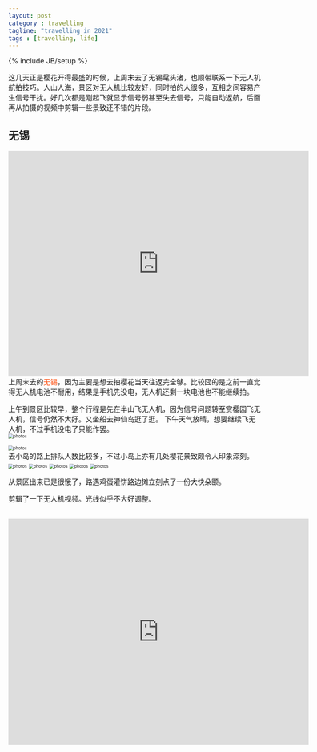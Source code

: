 ```yaml
---
layout: post
category : travelling
tagline: "travelling in 2021"
tags : [travelling, life]
---
```

{% include JB/setup %}

这几天正是樱花开得最盛的时候，上周末去了无锡鼋头渚，也顺带联系一下无人机航拍技巧。人山人海，景区对无人机比较友好，同时拍的人很多，互相之间容易产生信号干扰。好几次都是刚起飞就显示信号弱甚至失去信号，只能自动返航，后面再从拍摄的视频中剪辑一些景致还不错的片段。

## 无锡

<iframe src="https://www.google.com/maps/embed?pb=!1m18!1m12!1m3!1d221916.73725433362!2d91.0052382527577!3d29.648742025407874!2m3!1f0!2f0!3f0!3m2!1i1024!2i768!4f13.1!3m3!1m2!1s0x376131633a32541d%3A0x931c8eef06f9b800!2z5Lit5Zu96KW_6JeP6Ieq5rK75Yy65ouJ6JCo5biC!5e0!3m2!1szh-CN!2stw!4v1614515913709!5m2!1szh-CN!2stw" width="600" height="450" style="border:0;" allowfullscreen="" loading="lazy"></iframe>


<br/>
上周末去的<a style="color:#FF4500;text-decoration:none">无锡</a>，因为主要是想去拍樱花当天往返完全够。比较囧的是之前一直觉得无人机电池不耐用，结果是手机先没电，无人机还剩一块电池也不能继续拍。

</br>

上午到景区比较早，整个行程是先在半山飞无人机，因为信号问题转至赏樱园飞无人机，信号仍然不大好。又坐船去神仙岛逛了逛。
下午天气放晴，想要继续飞无人机，不过手机没电了只能作罢。
<br/>
<img src="../../../.././assets/themes/imgs/2021/wuxi/118999778.jpg" style="zoom:60%" alt="photos">

<img src="../../../.././assets/themes/imgs/2021/wuxi/1233111205.jpg" style="zoom:60%" alt="photos">

<br/>
去小岛的路上排队人数比较多，不过小岛上亦有几处樱花景致颇令人印象深刻。
<br/>
<img src="../../../.././assets/themes/imgs/2021/wuxi/1799824873.jpg" style="zoom:60%" alt="photos">

<img src="../../../.././assets/themes/imgs/2021/wuxi/1913289560.jpg" style="zoom:60%" alt="photos">

<img src="../../../.././assets/themes/imgs/2021/wuxi/583950560.jpg" style="zoom:60%" alt="photos">



<img src="../../../.././assets/themes/imgs/2021/wuxi/607283644.jpg" style="zoom:60%" alt="photos">

<img src="../../../.././assets/themes/imgs/2021/wuxi/817739977.jpg" style="zoom:60%" alt="photos">

<br/>



从景区出来已是很饿了，路遇鸡蛋灌饼路边摊立刻点了一份大快朵颐。


剪辑了一下无人机视频。光线似乎不大好调整。

<br/>

<iframe src="https://www.google.com/maps/embed?pb=!1m18!1m12!1m3!1d221916.73725433362!2d91.0052382527577!3d29.648742025407874!2m3!1f0!2f0!3f0!3m2!1i1024!2i768!4f13.1!3m3!1m2!1s0x376131633a32541d%3A0x931c8eef06f9b800!2z5Lit5Zu96KW_6JeP6Ieq5rK75Yy65ouJ6JCo5biC!5e0!3m2!1szh-CN!2stw!4v1614515913709!5m2!1szh-CN!2stw" width="600" height="450" style="border:0;" allowfullscreen="" loading="lazy"></iframe>

